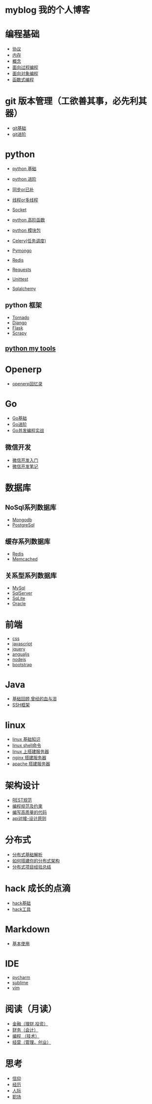 # myblog 我的个人博客

# 编程基础
* [协议]()
*  [内存]()
*  [概念]()
*  [面向过程编程]()
*  [面向对象编程]()
*  [函数式编程]()

# git 版本管理（工欲善其事，必先利其器）
*  [git基础]()
*  [git进阶]()

# python
*  [python 基础]()
*  [python 进阶]()
*  [同步or已补]()
*  [线程or多线程]()
*  [Socket]()

*  [python 高阶函数]()
*  [python 模块包]()
* [Celery(任务调度)]()
* [Pymongo]()
* [Redis]()
* [Requests]()
* [Unittest]()
* [Sqlalchemy]()

## python 框架
* [Tornado]()
* [Django]()
* [Flask]()
* [Scrapy]()

## [python my tools]()
# Openerp
*  [openerp回忆录](https://github.com/lei314121077/myblog/blob/master/openERP.md)

# Go 
* [Go基础]()
* [Go进阶]()
* [Go并发编程实战]()

## 微信开发
* [微信开发入门]()
*  [微信开发笔记]()

# 数据库
## NoSql系列数据库
* [Mongodb]()
* [PostgreSql]()

## 缓存系列数据库
* [Redis]()
* [Memcached]()

## 关系型系列数据库
* [MySql]()
* [SqlServer]()
* [SqLite]()
* [Oracle]()

# 前端
* [css]()
* [javascript]()
*  [jquery]()
*  [angualjs]()
*  [nodejs]()
*  [bootstrap]()

# Java
*  [基础回顾,曾经的血与泪]()
*  [SSH框架]()

# linux
*  [linux 基础知识]()
*  [linux shell命令]()
*  [linux 上搭建服务器]()
*  [nginx 搭建服务器]()
*  [apache 搭建服务器]()

# 架构设计
*  [REST规范]()
*  [编程规范及约束]() 
*  [编写高质量的代码]()
*  [api对接-设计原则]()


# 分布式
*  [分布式基础解析]()
*  [如何搭建你的分布式架构]()
*  [分布式项目经验总结]()

# hack 成长的点滴
* [hack基础]()
* [hack工具]()

# Markdown
* [基本使用](https://github.com/lei314121077/myblog/blob/master/Markdown.md)

# IDE
*  [pycharm]()
*  [sublime]()
*  [vim]()

# 阅读（月读）
*   [金融（理财,投资）]()
*   [财务（会计）]()
*   [编程 （技术）]()
*   [经营（管理，创业）]()

# 思考
*  [信仰]()
*  [经历]()
*  [人际]()
*  [职场]()



